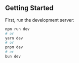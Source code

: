 

## Getting Started

First, run the development server:

```bash
npm run dev
# or
yarn dev
# or
pnpm dev
# or
bun dev
```

 
 
